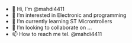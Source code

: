 - 👋 Hi, I’m @mahdi4411
- 👀 I’m interested in Electronic and programming
- 🌱 I’m currently learning ST Microntrollers
- 💞️ I’m looking to collaborate on ...
- 📫 How to reach me tel. @mahdi4411

<!---
mahdi4411/mahdi4411 is a ✨ special ✨ repository because its `README.md` (this file) appears on your GitHub profile.
You can click the Preview link to take a look at your changes.
--->
